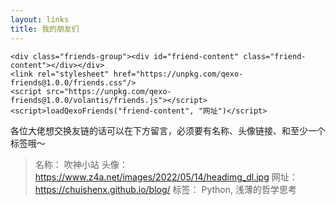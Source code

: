 ```yaml
---
layout: links
title: 我的朋友们
---
```


```
<div class="friends-group"><div id="friend-content" class="friend-content"></div></div>
<link rel="stylesheet" href="https://unpkg.com/qexo-friends@1.0.0/friends.css"/>
<script src="https://unpkg.com/qexo-friends@1.0.0/volantis/friends.js"></script>
<script>loadQexoFriends("friend-content", "网址")</script>
```

各位大佬想交换友链的话可以在下方留言，必须要有名称、头像链接、和至少一个标签哦～

> 名称： 吹神小站
> 头像： https://www.z4a.net/images/2022/05/14/headimg_dl.jpg
> 网址： https://chuishenx.github.io/blog/
> 标签： Python, 浅薄的哲学思考

